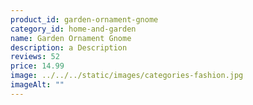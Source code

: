 ```yaml
---
product_id: garden-ornament-gnome
category_id: home-and-garden
name: Garden Ornament Gnome
description: a Description
reviews: 52
price: 14.99
image: ../../../static/images/categories-fashion.jpg
imageAlt: ""
---
```

